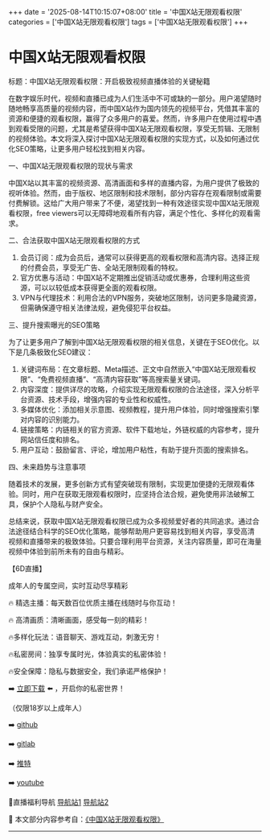 +++
date = '2025-08-14T10:15:07+08:00'
title = '中国X站无限观看权限'
categories = ['中国X站无限观看权限']
tags = ['中国X站无限观看权限']
+++

# 中国X站无限观看权限

标题：中国X站无限观看权限：开启极致视频直播体验的关键秘籍

在数字娱乐时代，视频和直播已成为人们生活中不可或缺的一部分。用户渴望随时随地畅享高质量的视频内容，而中国X站作为国内领先的视频平台，凭借其丰富的资源和便捷的观看权限，赢得了众多用户的喜爱。然而，许多用户在使用过程中遇到观看受限的问题，尤其是希望获得中国X站无限观看权限，享受无剪辑、无限制的视频体验。本文将深入探讨中国X站无限观看权限的实现方式，以及如何通过优化SEO策略，让更多用户轻松找到相关内容。

一、中国X站无限观看权限的现状与需求

中国X站以其丰富的视频资源、高清画面和多样的直播内容，为用户提供了极致的视听体验。然而，由于版权、地区限制和技术限制，部分内容存在观看限制或需要付费解锁。这给广大用户带来了不便，渴望找到一种有效途径实现中国X站无限观看权限，free viewers可以无障碍地观看所有内容，满足个性化、多样化的观看需求。

二、合法获取中国X站无限观看权限的方式

1. 会员订阅：成为会员后，通常可以获得更高的观看权限和高清内容。选择正规的付费会员，享受无广告、全站无限制观看的特权。
2. 官方优惠与活动：中国X站不定期推出促销活动或优惠券，合理利用这些资源，可以以较低成本获得更全面的观看权限。
3. VPN与代理技术：利用合法的VPN服务，突破地区限制，访问更多隐藏资源，但需确保遵守相关法律法规，避免侵犯平台权益。

三、提升搜索曝光的SEO策略

为了让更多用户了解到中国X站无限观看权限的相关信息，关键在于SEO优化。以下是几条极致化SEO建议：

1. 关键词布局：在文章标题、Meta描述、正文中自然嵌入“中国X站无限观看权限”、“免费视频直播”、“高清内容获取”等高搜索量关键词。
2. 内容深度：提供详尽的攻略，介绍实现无限观看权限的合法途径，深入分析平台资源、技术手段，增强内容的专业性和权威性。
3. 多媒体优化：添加相关示意图、视频教程，提升用户体验，同时增强搜索引擎对内容的识别能力。
4. 链接策略：内链相关的官方资源、软件下载地址，外链权威的内容参考，提升网站信任度和排名。
5. 用户互动：鼓励留言、评论，增加用户粘性，有助于提升页面的搜索排名。

四、未来趋势与注意事项

随着技术的发展，更多创新方式有望突破现有限制，实现更加便捷的无限观看体验。同时，用户在获取无限观看权限时，应坚持合法合规，避免使用非法破解工具，保护个人隐私与财产安全。

总结来说，获取中国X站无限观看权限已成为众多视频爱好者的共同追求。通过合法途径结合科学的SEO优化策略，能够帮助用户更容易找到相关内容，享受高清视频和直播带来的极致体验。只要合理利用平台资源，关注内容质量，即可在海量视频中体验到前所未有的自由与精彩。

【6D直播】

成年人的专属空间，实时互动尽享精彩

🔥 精选主播：每天数百位优质主播在线随时与你互动！

🔥 高清画质：清晰画面，感受每一刻的精彩！

🔥多样化玩法：语音聊天、游戏互动，刺激无穷！

🔥私密房间：独享专属时光，体验真实的私密体验！

🔥安全保障：隐私与数据安全，我们承诺严格保护！

➡️ [立即下载](https://down123.s3.ap-east-1.amazonaws.com/down/down.html?channelCode=blog) ⬅️ ，开启你的私密世界！

（仅限18岁以上成年人）

➡️ [github](https://aldult-live.github.io/)

➡️ [gitlab](https://seo-09598d.gitlab.io/)

➡️ [推特](https://x.com/wegame33)

➡️ [youtube](https://www.youtube.com/@6Dlive)

🔞直播福利导航 [导航站1](https://webstack-86085a.gitlab.io/) [导航站2](https://onlygit123-2.github.io/)


📘 本文部分内容参考自：[《中国X站无限观看权限》](https://webstack-hugo-5.pages.dev/)

---
